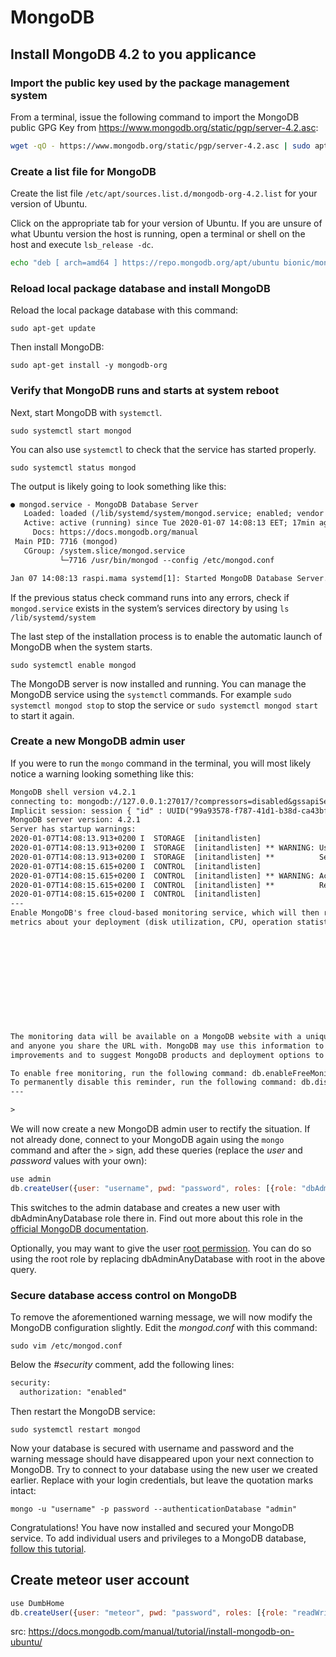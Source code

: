 # MongoDB

## Install MongoDB 4.2 to you applicance

### Import the public key used by the package management system

From a terminal, issue the following command to import the MongoDB public GPG Key from https://www.mongodb.org/static/pgp/server-4.2.asc:

```bash
wget -qO - https://www.mongodb.org/static/pgp/server-4.2.asc | sudo apt-key add -
```

### Create a list file for MongoDB

Create the list file `/etc/apt/sources.list.d/mongodb-org-4.2.list` for your version of Ubuntu.

Click on the appropriate tab for your version of Ubuntu. If you are unsure of what Ubuntu version the host is running, open a terminal or shell on the host and execute `lsb_release -dc`.

```bash
echo "deb [ arch=amd64 ] https://repo.mongodb.org/apt/ubuntu bionic/mongodb-org/4.2 multiverse" | sudo tee /etc/apt/sources.list.d/mongodb-org-4.2.list
```

### Reload local package database and install MongoDB

Reload the local package database with this command:

`sudo apt-get update`

Then install MongoDB:

`sudo apt-get install -y mongodb-org`

### Verify that MongoDB runs and starts at system reboot

Next, start MongoDB with `systemctl`.

`sudo systemctl start mongod`

You can also use `systemctl` to check that the service has started properly.

`sudo systemctl status mongod`

The output is likely going to look something like this:

```txt
● mongod.service - MongoDB Database Server
   Loaded: loaded (/lib/systemd/system/mongod.service; enabled; vendor preset: enabled)
   Active: active (running) since Tue 2020-01-07 14:08:13 EET; 17min ago
     Docs: https://docs.mongodb.org/manual
 Main PID: 7716 (mongod)
   CGroup: /system.slice/mongod.service
           └─7716 /usr/bin/mongod --config /etc/mongod.conf

Jan 07 14:08:13 raspi.mama systemd[1]: Started MongoDB Database Server.
```

If the previous status check command runs into any errors, check if `mongod.service` exists in the system’s services directory by using `ls /lib/systemd/system`

The last step of the installation process is to enable the automatic launch of MongoDB when the system starts.

`sudo systemctl enable mongod`

The MongoDB server is now installed and running. You can manage the MongoDB service using the `systemctl` commands. For example `sudo systemctl mongod stop` to stop the service or `sudo systemctl mongod start` to start it again.

### Create a new MongoDB admin user

If you were to run the `mongo` command in the terminal, you will most likely notice a warning looking something like this:

```txt
MongoDB shell version v4.2.1
connecting to: mongodb://127.0.0.1:27017/?compressors=disabled&gssapiServiceName=mongodb
Implicit session: session { "id" : UUID("99a93578-f787-41d1-b38d-ca43bf6ff0b6") }
MongoDB server version: 4.2.1
Server has startup warnings:
2020-01-07T14:08:13.913+0200 I  STORAGE  [initandlisten]
2020-01-07T14:08:13.913+0200 I  STORAGE  [initandlisten] ** WARNING: Using the XFS filesystem is strongly recommended with the WiredTiger storage engine
2020-01-07T14:08:13.913+0200 I  STORAGE  [initandlisten] **          See http://dochub.mongodb.org/core/prodnotes-filesystem
2020-01-07T14:08:15.615+0200 I  CONTROL  [initandlisten]
2020-01-07T14:08:15.615+0200 I  CONTROL  [initandlisten] ** WARNING: Access control is not enabled for the database.
2020-01-07T14:08:15.615+0200 I  CONTROL  [initandlisten] **          Read and write access to data and configuration is unrestricted.
2020-01-07T14:08:15.615+0200 I  CONTROL  [initandlisten]
---
Enable MongoDB's free cloud-based monitoring service, which will then receive and display
metrics about your deployment (disk utilization, CPU, operation statistics, etc).












The monitoring data will be available on a MongoDB website with a unique URL accessible to you
and anyone you share the URL with. MongoDB may use this information to make product
improvements and to suggest MongoDB products and deployment options to you.

To enable free monitoring, run the following command: db.enableFreeMonitoring()
To permanently disable this reminder, run the following command: db.disableFreeMonitoring()
---

>
```

We will now create a new MongoDB admin user to rectify the situation. If not already done, connect to your MongoDB again using the `mongo` command and after the `>` sign, add these queries (replace the _user_ and _password_ values with your own):

```js
use admin
db.createUser({user: "username", pwd: "password", roles: [{role: "dbAdminAnyDatabase", db: "admin"}]})
```

This switches to the admin database and creates a new user with dbAdminAnyDatabase role there in. Find out more about this role in the [official MongoDB documentation](https://docs.mongodb.com/v3.0/reference/built-in-roles/#dbAdminAnyDatabase).

Optionally, you may want to give the user [root permission](https://docs.mongodb.com/v3.0/reference/built-in-roles/#root). You can do so using the root role by replacing dbAdminAnyDatabase with root in the above query.

### Secure database access control on MongoDB

To remove the aforementioned warning message, we will now modify the MongoDB configuration slightly. Edit the _mongod.conf_ with this command:

`sudo vim /etc/mongod.conf`

Below the _#security_ comment, add the following lines:

```txt
security:
  authorization: "enabled"
```

Then restart the MongoDB service:

`sudo systemctl restart mongod`

Now your database is secured with username and password and the warning message should have disappeared upon your next connection to MongoDB. Try to connect to your database using the new user we created earlier. Replace with your login credentials, but leave the quotation marks intact:

`mongo -u "username" -p password --authenticationDatabase "admin"`

Congratulations! You have now installed and secured your MongoDB service. To add individual users and privileges to a MongoDB database, [follow this tutorial](https://blog.gatemill.com/how-to-add-a-new-user-to-a-mongodb-database/).

## Create meteor user account

```js
use DumbHome
db.createUser({user: "meteor", pwd: "password", roles: [{role: "readWrite", db: "DumbHome"}]})
```

src: https://docs.mongodb.com/manual/tutorial/install-mongodb-on-ubuntu/
